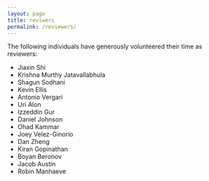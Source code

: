 ```yaml
---
layout: page
title: reviwers
permalink: /reviewers/
---
```


The following individuals have generously volunteered their time as reviewers:

* Jiaxin Shi
* Krishna Murthy Jatavallabhula
* Shagun Sodhani
* Kevin Ellis
* Antonio Vergari
* Uri Alon
* Izzeddin Gur
* Daniel Johnson
* Ohad Kammar
* Joey Velez-Ginorio
* Dan Zheng
* Kiran Gopinathan
* Boyan Beronov
* Jacob Austin
* Robin Manhaeve

